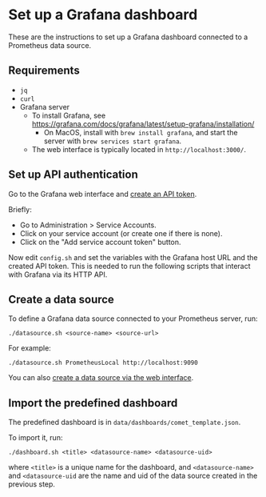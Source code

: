 # Set up a Grafana dashboard

These are the instructions to set up a Grafana dashboard connected to a
Prometheus data source.

## Requirements

- `jq`
- `curl`
- Grafana server
    - To install Grafana, see https://grafana.com/docs/grafana/latest/setup-grafana/installation/
        - On MacOS, install with `brew install grafana`, and start the server
          with `brew services start grafana`.
    - The web interface is typically located in `http://localhost:3000/`.

## Set up API authentication

Go to the Grafana web interface and [create an API token](https://grafana.com/docs/grafana/latest/administration/service-accounts/#to-add-a-token-to-a-service-account).

Briefly:
- Go to Administration > Service Accounts.
- Click on your service account (or create one if there is none).
- Click on the "Add service account token" button.

Now edit `config.sh` and set the variables with the Grafana host URL and the
created API token. This is needed to run the following scripts that interact
with Grafana via its HTTP API.

## Create a data source

To define a Grafana data source connected to your Prometheus server, run:

    ./datasource.sh <source-name> <source-url>

For example:

    ./datasource.sh PrometheusLocal http://localhost:9090 

You can also [create a data source via the web interface](https://grafana.com/docs/grafana/latest/administration/data-source-management/).

## Import the predefined dashboard

The predefined dashboard is in `data/dashboards/comet_template.json`. 

To import it, run:

    ./dashboard.sh <title> <datasource-name> <datasource-uid>

where `<title>` is a unique name for the dashboard, and `<datasource-name>` and
`<datasource-uid` are the name and uid of the data source created in the
previous step.

